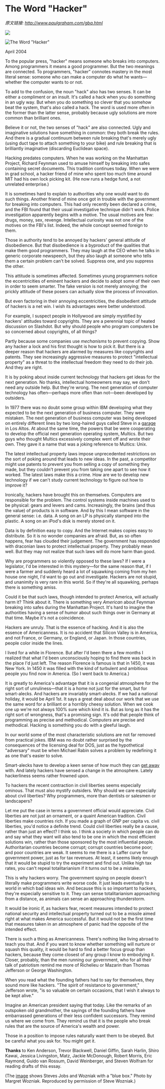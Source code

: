 # The Word "Hacker"

_原文链接: <http://www.paulgraham.com/gba.html>_

[![](https://s.turbifycdn.com/aah/paulgraham/the-word-hacker-12.gif)](https://s.turbifycdn.com/aah/paulgraham/the-word-hacker-11.gif)  
  
![The Word "Hacker"](https://s.turbifycdn.com/aah/paulgraham/the-word-hacker-13.gif)  
  
April 2004  
  
To the popular press, "hacker" means someone who breaks into computers. Among programmers it means a good programmer. But the two meanings are connected. To programmers, "hacker" connotes mastery in the most literal sense: someone who can make a computer do what he wants—whether the computer wants to or not.  
  
To add to the confusion, the noun "hack" also has two senses. It can be either a compliment or an insult. It's called a hack when you do something in an ugly way. But when you do something so clever that you somehow beat the system, that's also called a hack. The word is used more often in the former than the latter sense, probably because ugly solutions are more common than brilliant ones.  
  
Believe it or not, the two senses of "hack" are also connected. Ugly and imaginative solutions have something in common: they both break the rules. And there is a gradual continuum between rule breaking that's merely ugly (using duct tape to attach something to your bike) and rule breaking that is brilliantly imaginative (discarding Euclidean space).  
  
Hacking predates computers. When he was working on the Manhattan Project, Richard Feynman used to amuse himself by breaking into safes containing secret documents. This tradition continues today. When we were in grad school, a hacker friend of mine who spent too much time around MIT had his own lock picking kit. (He now runs a hedge fund, a not unrelated enterprise.)  
  
It is sometimes hard to explain to authorities why one would want to do such things. Another friend of mine once got in trouble with the government for breaking into computers. This had only recently been declared a crime, and the FBI found that their usual investigative technique didn't work. Police investigation apparently begins with a motive. The usual motives are few: drugs, money, sex, revenge. Intellectual curiosity was not one of the motives on the FBI's list. Indeed, the whole concept seemed foreign to them.  
  
Those in authority tend to be annoyed by hackers' general attitude of disobedience. But that disobedience is a byproduct of the qualities that make them good programmers. They may laugh at the CEO when he talks in generic corporate newspeech, but they also laugh at someone who tells them a certain problem can't be solved. Suppress one, and you suppress the other.  
  
This attitude is sometimes affected. Sometimes young programmers notice the eccentricities of eminent hackers and decide to adopt some of their own in order to seem smarter. The fake version is not merely annoying; the prickly attitude of these posers can actually slow the process of innovation.  
  
But even factoring in their annoying eccentricities, the disobedient attitude of hackers is a net win. I wish its advantages were better understood.  
  
For example, I suspect people in Hollywood are simply mystified by hackers' attitudes toward copyrights. They are a perennial topic of heated discussion on Slashdot. But why should people who program computers be so concerned about copyrights, of all things?  
  
Partly because some companies use _mechanisms_ to prevent copying. Show any hacker a lock and his first thought is how to pick it. But there is a deeper reason that hackers are alarmed by measures like copyrights and patents. They see increasingly aggressive measures to protect "intellectual property" as a threat to the intellectual freedom they need to do their job. And they are right.  
  
It is by poking about inside current technology that hackers get ideas for the next generation. No thanks, intellectual homeowners may say, we don't need any outside help. But they're wrong. The next generation of computer technology has often—perhaps more often than not—been developed by outsiders.  
  
In 1977 there was no doubt some group within IBM developing what they expected to be the next generation of business computer. They were mistaken. The next generation of business computer was being developed on entirely different lines by two long-haired guys called Steve in a [garage](garage.html) in Los Altos. At about the same time, the powers that be were cooperating to develop the official next generation operating system, Multics. But two guys who thought Multics excessively complex went off and wrote their own. They gave it a name that was a joking reference to Multics: Unix.  
  
The latest intellectual property laws impose unprecedented restrictions on the sort of poking around that leads to new ideas. In the past, a competitor might use patents to prevent you from selling a copy of something they made, but they couldn't prevent you from taking one apart to see how it worked. The latest laws make this a crime. How are we to develop new technology if we can't study current technology to figure out how to improve it?  
  
Ironically, hackers have brought this on themselves. Computers are responsible for the problem. The control systems inside machines used to be physical: gears and levers and cams. Increasingly, the brains (and thus the value) of products is in software. And by this I mean software in the general sense: i.e. data. A song on an LP is physically stamped into the plastic. A song on an iPod's disk is merely stored on it.  
  
Data is by definition easy to copy. And the Internet makes copies easy to distribute. So it is no wonder companies are afraid. But, as so often happens, fear has clouded their judgement. The government has responded with draconian laws to protect intellectual property. They probably mean well. But they may not realize that such laws will do more harm than good.  
  
Why are programmers so violently opposed to these laws? If I were a legislator, I'd be interested in this mystery—for the same reason that, if I were a farmer and suddenly heard a lot of squawking coming from my hen house one night, I'd want to go out and investigate. Hackers are not stupid, and unanimity is very rare in this world. So if they're all squawking, perhaps there is something amiss.  
  
Could it be that such laws, though intended to protect America, will actually harm it? Think about it. There is something very _American_ about Feynman breaking into safes during the Manhattan Project. It's hard to imagine the authorities having a sense of humor about such things over in Germany at that time. Maybe it's not a coincidence.  
  
Hackers are unruly. That is the essence of hacking. And it is also the essence of Americanness. It is no accident that Silicon Valley is in America, and not France, or Germany, or England, or Japan. In those countries, people color inside the lines.  
  
I lived for a while in Florence. But after I'd been there a few months I realized that what I'd been unconsciously hoping to find there was back in the place I'd just left. The reason Florence is famous is that in 1450, it was New York. In 1450 it was filled with the kind of turbulent and ambitious people you find now in America. (So I went back to America.)  
  
It is greatly to America's advantage that it is a congenial atmosphere for the right sort of unruliness—that it is a home not just for the smart, but for smart-alecks. And hackers are invariably smart-alecks. If we had a national holiday, it would be April 1st. It says a great deal about our work that we use the same word for a brilliant or a horribly cheesy solution. When we cook one up we're not always 100% sure which kind it is. But as long as it has the right sort of wrongness, that's a promising sign. It's odd that people think of programming as precise and methodical. _Computers_ are precise and methodical. Hacking is something you do with a gleeful laugh.  
  
In our world some of the most characteristic solutions are not far removed from practical jokes. IBM was no doubt rather surprised by the consequences of the licensing deal for DOS, just as the hypothetical "adversary" must be when Michael Rabin solves a problem by redefining it as one that's easier to solve.  
  
Smart-alecks have to develop a keen sense of how much they can [get away](say.html) with. And lately hackers have sensed a change in the atmosphere. Lately hackerliness seems rather frowned upon.  
  
To hackers the recent contraction in civil liberties seems especially ominous. That must also mystify outsiders. Why should we care especially about civil liberties? Why programmers, more than dentists or salesmen or landscapers?  
  
Let me put the case in terms a government official would appreciate. Civil liberties are not just an ornament, or a quaint American tradition. Civil liberties make countries rich. If you made a graph of GNP per capita vs. civil liberties, you'd notice a definite trend. Could civil liberties really be a cause, rather than just an effect? I think so. I think a society in which people can do and say what they want will also tend to be one in which the most efficient solutions win, rather than those sponsored by the most influential people. Authoritarian countries become corrupt; corrupt countries become poor; and poor countries are weak. It seems to me there is a Laffer curve for government power, just as for tax revenues. At least, it seems likely enough that it would be stupid to try the experiment and find out. Unlike high tax rates, you can't repeal totalitarianism if it turns out to be a mistake.  
  
This is why hackers worry. The government spying on people doesn't literally make programmers write worse code. It just leads eventually to a world in which bad ideas win. And because this is so important to hackers, they're especially sensitive to it. They can sense totalitarianism approaching from a distance, as animals can sense an approaching thunderstorm.  
  
It would be ironic if, as hackers fear, recent measures intended to protect national security and intellectual property turned out to be a missile aimed right at what makes America successful. But it would not be the first time that measures taken in an atmosphere of panic had the opposite of the intended effect.  
  
There is such a thing as Americanness. There's nothing like living abroad to teach you that. And if you want to know whether something will nurture or squash this quality, it would be hard to find a better focus group than hackers, because they come closest of any group I know to embodying it. Closer, probably, than the men running our government, who for all their talk of patriotism remind me more of Richelieu or Mazarin than Thomas Jefferson or George Washington.  
  
When you read what the founding fathers had to say for themselves, they sound more like hackers. "The spirit of resistance to government," Jefferson wrote, "is so valuable on certain occasions, that I wish it always to be kept alive."  
  
Imagine an American president saying that today. Like the remarks of an outspoken old grandmother, the sayings of the founding fathers have embarrassed generations of their less confident successors. They remind us where we come from. They remind us that it is the people who break rules that are the source of America's wealth and power.  
  
Those in a position to impose rules naturally want them to be obeyed. But be careful what you ask for. You might get it.  
  
  
  
  
  
**Thanks** to Ken Anderson, Trevor Blackwell, Daniel Giffin, Sarah Harlin, Shiro Kawai, Jessica Livingston, Matz, Jackie McDonough, Robert Morris, Eric Raymond, Guido van Rossum, David Weinberger, and Steven Wolfram for reading drafts of this essay.   
  
(The [image](bluebox.html) shows Steves Jobs and Wozniak with a "blue box." Photo by Margret Wozniak. Reproduced by permission of Steve Wozniak.)  
  
  

